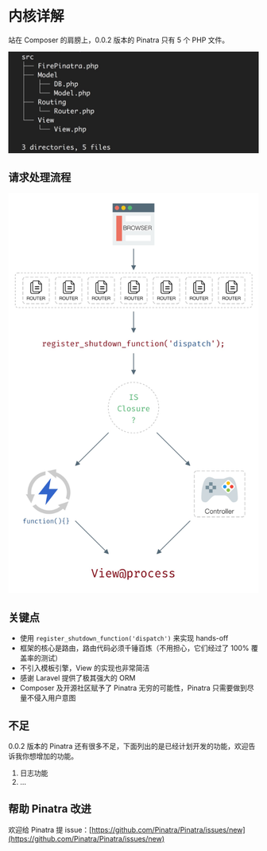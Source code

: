 # 内核详解

站在 Composer 的肩膀上，0.0.2 版本的 Pinatra 只有 5 个 PHP 文件。

![6 files](../assets/7.jpg)

## 请求处理流程

![Pinatra处理流程](../assets/8.jpg)

## 关键点

* 使用 `register_shutdown_function('dispatch')` 来实现 hands-off
* 框架的核心是路由，路由代码必须千锤百炼（不用担心，它们经过了 100% 覆盖率的测试）
* 不引入模板引擎，View 的实现也非常简洁
* 感谢 Laravel 提供了极其强大的 ORM
* Composer 及开源社区赋予了 Pinatra 无穷的可能性，Pinatra 只需要做到尽量不侵入用户意图

## 不足

0.0.2 版本的 Pinatra 还有很多不足，下面列出的是已经计划开发的功能，欢迎告诉我你想增加的功能。

1. 日志功能
2. ...


## 帮助 Pinatra 改进

欢迎给 Pinatra 提 issue：[https://github.com/Pinatra/Pinatra/issues/new](https://github.com/Pinatra/Pinatra/issues/new)